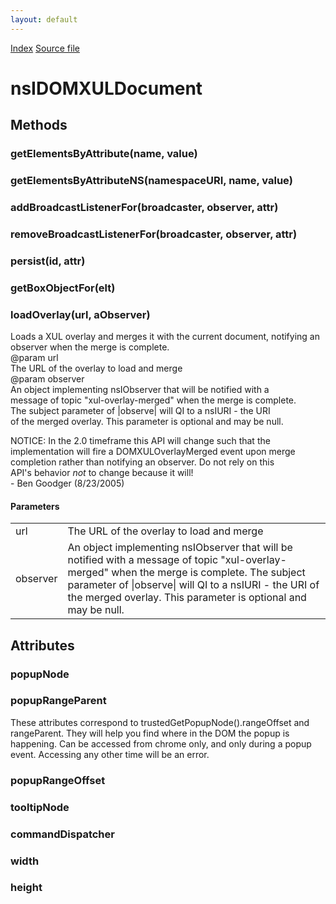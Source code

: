 ```yaml
---
layout: default
---
```

<div id='links'><a href="../index.html">Index</a>
<a href="http://dxr.mozilla.org/mozilla-central/source/dom/interfaces/xul/nsIDOMXULDocument.idl">Source file</a>
</div>

# nsIDOMXULDocument #

## Methods ##

### getElementsByAttribute(name, value) ###

### getElementsByAttributeNS(namespaceURI, name, value) ###

### addBroadcastListenerFor(broadcaster, observer, attr) ###

### removeBroadcastListenerFor(broadcaster, observer, attr) ###

### persist(id, attr) ###

### getBoxObjectFor(elt) ###

### loadOverlay(url, aObserver) ###
  
Loads a XUL overlay and merges it with the current document, notifying an  
observer when the merge is complete.   
@param   url  
         The URL of the overlay to load and merge  
@param   observer  
         An object implementing nsIObserver that will be notified with a  
         message of topic "xul-overlay-merged" when the merge is complete.   
         The subject parameter of |observe| will QI to a nsIURI - the URI   
         of the merged overlay. This parameter is optional and may be null.  
  
NOTICE:  In the 2.0 timeframe this API will change such that the   
         implementation will fire a DOMXULOverlayMerged event upon merge  
         completion rather than notifying an observer. Do not rely on this  
         API's behavior _not_ to change because it will!  
         - Ben Goodger (8/23/2005)  
  

#### Parameters ####

<table>

<tr>
<td>url</td>
<td>         The URL of the overlay to load and merge  
</td>
</tr>

<tr>
<td>observer</td>
<td>         An object implementing nsIObserver that will be notified with a  
         message of topic "xul-overlay-merged" when the merge is complete.   
         The subject parameter of |observe| will QI to a nsIURI - the URI   
         of the merged overlay. This parameter is optional and may be null.  
</td>
</tr>

</table>

## Attributes ##

### popupNode ###

### popupRangeParent ###
  
These attributes correspond to trustedGetPopupNode().rangeOffset and  
rangeParent. They will help you find where in the DOM the popup is  
happening. Can be accessed from chrome only, and only during a popup  
event. Accessing any other time will be an error.  
  

### popupRangeOffset ###

### tooltipNode ###

### commandDispatcher ###

### width ###

### height ###
